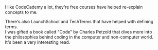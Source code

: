 I like CodeCademy a lot, they're free courses have helped re-explain concepts to me. 
<div>
There's also LaunchSchool and TechTerms that have helped with defining terms.
  </div>
I was gifted a book called "Code" by Charles Petzold that dives more into the philosophies behind coding in the computer and non-computer world. It's been a very interesting read.
